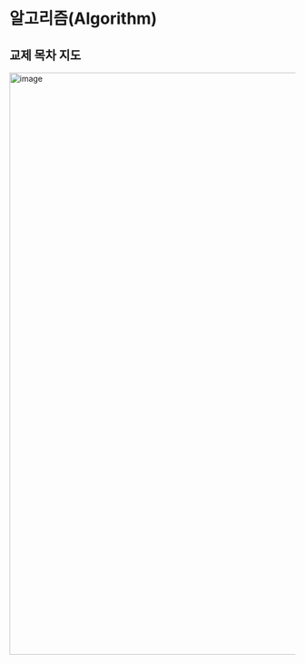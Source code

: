 # 알고리즘(Algorithm)

## 교제 목차 지도
<img width="1536" height="1024" alt="image" src="https://github.com/user-attachments/assets/0afd0ebc-098c-4e74-b525-67ab1e68849d" />
